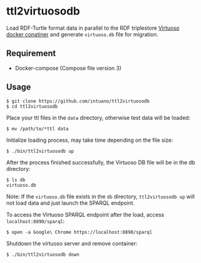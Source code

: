 # ttl2virtuosodb

Load RDF-Turtle format data in parallel to the RDF triplestore [Virtuoso docker conatiner](https://hub.docker.com/r/openlink/virtuoso-opensource-7) and generate `virtuoso.db` file for migration.

## Requirement

- Docker-compose (Compose file version 3)

## Usage

```
$ git clone https://github.com/intuano/ttl2virtuosodb
$ cd ttl2virtuosodb
```

Place your ttl files in the `data` directory, otherwise test data will be loaded:

```
$ mv /path/to/*ttl data
```

Initialize loading process, may take time depending on the file size:

```
$ ./bin/ttl2virtuosodb up
```

After the process finished successfully, the Virtuoso DB file will be in the db directory:

```
$ ls db
virtuoso.db
```

Note: If the `virtuoso.db` file exists in the `db` directory, `ttl2virtuosodb up` will not load data and just launch the SPARQL endpoint.

To access the Virtuoso SPARQL endpoint after the load, access `localhost:8890/sparql`:

```
$ open -a Google\ Chrome https://localhost:8890/sparql
```

Shutdown the virtuoso server and remove container:

```
$ ./bin/ttl2virtuosodb down
```
